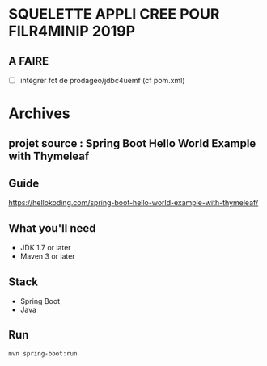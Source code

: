 # SQUELETTE APPLI CREE POUR FILR4MINIP 2019P

## A FAIRE
 - [ ] intégrer fct de prodageo/jdbc4uemf (cf pom.xml)

# Archives
## projet source : Spring Boot Hello World Example with Thymeleaf

## Guide
https://hellokoding.com/spring-boot-hello-world-example-with-thymeleaf/

## What you'll need
- JDK 1.7 or later
- Maven 3 or later

## Stack
- Spring Boot
- Java

## Run
`mvn spring-boot:run`
